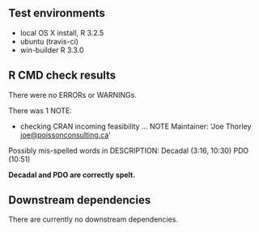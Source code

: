 ## Test environments

* local OS X install, R 3.2.5
* ubuntu (travis-ci)
* win-builder R 3.3.0

## R CMD check results

There were no ERRORs or WARNINGs.

There was 1 NOTE:

* checking CRAN incoming feasibility ... NOTE
Maintainer: 'Joe Thorley <joe@poissonconsulting.ca>'

Possibly mis-spelled words in DESCRIPTION:
  Decadal (3:16, 10:30)
  PDO (10:51)
  
**Decadal and PDO are correctly spelt.**

## Downstream dependencies

There are currently no downstream dependencies.
